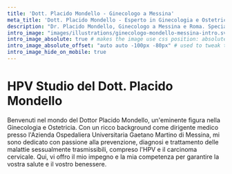 ```yaml
---
title: 'Dott. Placido Mondello - Ginecologo a Messina'
meta_title: 'Dott. Placido Mondello - Esperto in Ginecologia e Ostetricia Specializzato in Infezioni Sessualmente Trasmissibili e Carcinoma del Collo dell''Utero'
description: "Dr. Placido Mondello, Ginecologo a Messina e Roma. Specializzato in prevenzione e cura del Papilloma Virus HPV su donna e uomo e carcinoma cervicale."
intro_image: "images/illustrations/ginecologo-mondello-messina-intro.svg"
intro_image_absolute: true # makes the image use css position: absolute; so it looks "offset". It's a visual effect that might not always look good depending on the image you use.
intro_image_absolute_offset: "auto auto -100px -80px" # used to tweak the positioning of the absolute image if enabled above
intro_image_hide_on_mobile: true
---
```


# HPV Studio del Dott. Placido Mondello
Benvenuti nel mondo del Dottor Placido Mondello, un'eminente figura nella Ginecologia e Ostetricia. Con un ricco background come dirigente medico presso l'Azienda Ospedaliera Universitaria Gaetano Martino di Messina, mi sono dedicato con passione alla prevenzione, diagnosi e trattamento delle malattie sessualmente trasmissibili, compreso l'HPV e il carcinoma cervicale. Qui, vi offro il mio impegno e la mia competenza per garantire la vostra salute e il vostro benessere.
